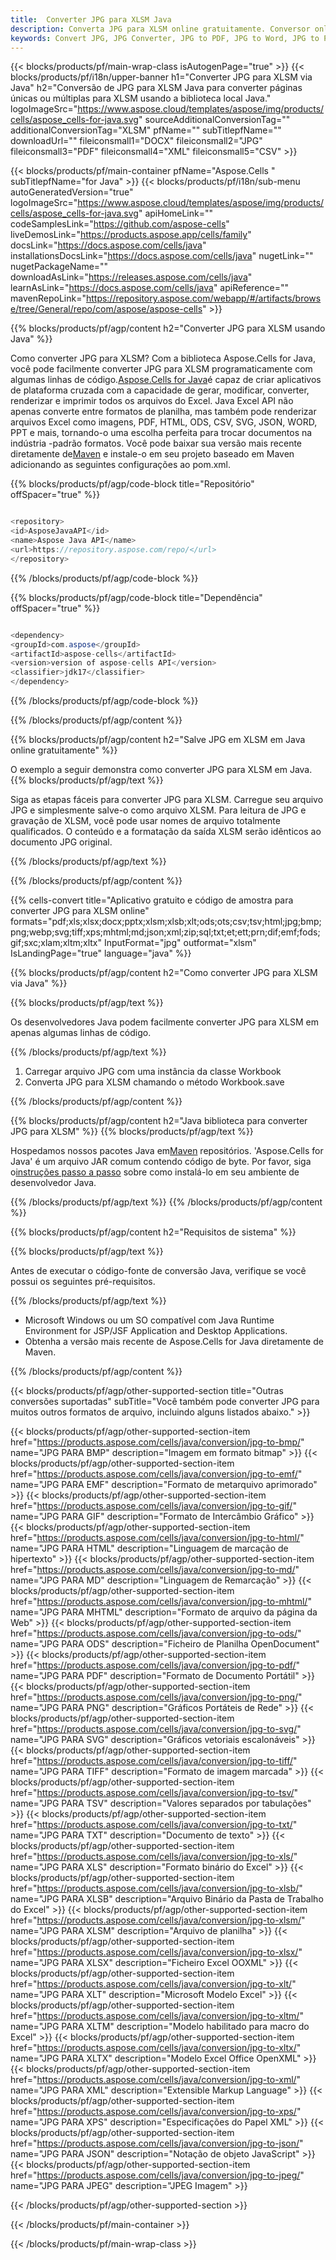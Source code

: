 ```yaml
---
title:  Converter JPG para XLSM Java
description: Converta JPG para XLSM online gratuitamente. Conversor online gratuito de JPG para XLSM. Java JPG para XLSM. JPG para XLSM via Java.
keywords: Convert JPG, JPG Converter, JPG to PDF, JPG to Word, JPG to PPT, JPG to Image
---
```

{{< blocks/products/pf/main-wrap-class isAutogenPage="true" >}}
{{< blocks/products/pf/i18n/upper-banner h1="Converter JPG para XLSM via Java" h2="Conversão de JPG para XLSM Java para converter páginas únicas ou múltiplas para XLSM usando a biblioteca local Java." logoImageSrc="https://www.aspose.cloud/templates/aspose/img/products/cells/aspose_cells-for-java.svg" sourceAdditionalConversionTag="" additionalConversionTag="XLSM" pfName="" subTitlepfName="" downloadUrl="" fileiconsmall1="DOCX" fileiconsmall2="JPG" fileiconsmall3="PDF" fileiconsmall4="XML" fileiconsmall5="CSV" >}}

{{< blocks/products/pf/main-container pfName="Aspose.Cells " subTitlepfName="for Java" >}}
{{< blocks/products/pf/i18n/sub-menu autoGeneratedVersion="true" logoImageSrc="https://www.aspose.cloud/templates/aspose/img/products/cells/aspose_cells-for-java.svg" apiHomeLink="" codeSamplesLink="https://github.com/aspose-cells" liveDemosLink="https://products.aspose.app/cells/family" docsLink="https://docs.aspose.com/cells/java" installationsDocsLink="https://docs.aspose.com/cells/java" nugetLink="" nugetPackageName="" downloadAsLink="https://releases.aspose.com/cells/java" learnAsLink="https://docs.aspose.com/cells/java" apiReference="" mavenRepoLink="https://repository.aspose.com/webapp/#/artifacts/browse/tree/General/repo/com/aspose/aspose-cells" >}}


{{% blocks/products/pf/agp/content h2="Converter JPG para XLSM usando Java" %}}

 Como converter JPG para XLSM? Com a biblioteca Aspose.Cells for Java, você pode facilmente converter JPG para XLSM programaticamente com algumas linhas de código.[Aspose.Cells for Java](https://products.aspose.com/cells/java)é capaz de criar aplicativos de plataforma cruzada com a capacidade de gerar, modificar, converter, renderizar e imprimir todos os arquivos do Excel. Java Excel API não apenas converte entre formatos de planilha, mas também pode renderizar arquivos Excel como imagens, PDF, HTML, ODS, CSV, SVG, JSON, WORD, PPT e mais, tornando-o uma escolha perfeita para trocar documentos na indústria -padrão formatos. Você pode baixar sua versão mais recente diretamente de[Maven](https://repository.aspose.com/webapp/#/artifacts/browse/tree/General/repo/com/aspose/aspose-cells) e instale-o em seu projeto baseado em Maven adicionando as seguintes configurações ao pom.xml.

{{% blocks/products/pf/agp/code-block title="Repositório" offSpacer="true" %}}

```cs

<repository>
<id>AsposeJavaAPI</id>
<name>Aspose Java API</name>
<url>https://repository.aspose.com/repo/</url>
</repository>

```

{{% /blocks/products/pf/agp/code-block %}}

{{% blocks/products/pf/agp/code-block title="Dependência" offSpacer="true" %}}

```cs

<dependency>
<groupId>com.aspose</groupId>
<artifactId>aspose-cells</artifactId>
<version>version of aspose-cells API</version>
<classifier>jdk17</classifier>
</dependency>

```

{{% /blocks/products/pf/agp/code-block %}}

{{% /blocks/products/pf/agp/content %}}

{{% blocks/products/pf/agp/content h2="Salve JPG em XLSM em Java online gratuitamente" %}}

O exemplo a seguir demonstra como converter JPG para XLSM em Java.
{{% blocks/products/pf/agp/text %}}

Siga as etapas fáceis para converter JPG para XLSM. Carregue seu arquivo JPG e simplesmente salve-o como arquivo XLSM. Para leitura de JPG e gravação de XLSM, você pode usar nomes de arquivo totalmente qualificados. O conteúdo e a formatação da saída XLSM serão idênticos ao documento JPG original.

{{% /blocks/products/pf/agp/text %}}

{{% /blocks/products/pf/agp/content %}}

{{% cells-convert title="Aplicativo gratuito e código de amostra para converter JPG para XLSM online" formats="pdf;xls;xlsx;docx;pptx;xlsm;xlsb;xlt;ods;ots;csv;tsv;html;jpg;bmp;png;webp;svg;tiff;xps;mhtml;md;json;xml;zip;sql;txt;et;ett;prn;dif;emf;fods;gif;sxc;xlam;xltm;xltx" InputFormat="jpg" outformat="xlsm" IsLandingPage="true" language="java" %}}

{{% blocks/products/pf/agp/content h2="Como converter JPG para XLSM via Java" %}}

{{% blocks/products/pf/agp/text %}}

 Os desenvolvedores Java podem facilmente converter JPG para XLSM em apenas algumas linhas de código.

{{% /blocks/products/pf/agp/text %}}

1.  Carregar arquivo JPG com uma instância da classe Workbook
1.  Converta JPG para XLSM chamando o método Workbook.save

{{% /blocks/products/pf/agp/content %}}

{{% blocks/products/pf/agp/content h2="Java biblioteca para converter JPG para XLSM" %}}
{{% blocks/products/pf/agp/text %}}

 Hospedamos nossos pacotes Java em[Maven](https://repository.aspose.com/webapp/#/artifacts/browse/tree/General/repo/com/aspose/aspose-cells) repositórios. 'Aspose.Cells for Java' é um arquivo JAR comum contendo código de byte. Por favor, siga o[instruções passo a passo](https://docs.aspose.com/cells/java/installation/) sobre como instalá-lo em seu ambiente de desenvolvedor Java.

{{% /blocks/products/pf/agp/text %}}
{{% /blocks/products/pf/agp/content %}}

{{% blocks/products/pf/agp/content h2="Requisitos de sistema" %}}

{{% blocks/products/pf/agp/text %}}

 Antes de executar o código-fonte de conversão Java, verifique se você possui os seguintes pré-requisitos.

{{% /blocks/products/pf/agp/text %}}

- Microsoft Windows ou um SO compatível com Java Runtime Environment for JSP/JSF Application and Desktop Applications.
- Obtenha a versão mais recente de Aspose.Cells for Java diretamente de Maven.

{{% /blocks/products/pf/agp/content %}}


{{< blocks/products/pf/agp/other-supported-section title="Outras conversões suportadas" subTitle="Você também pode converter JPG para muitos outros formatos de arquivo, incluindo alguns listados abaixo." >}}

{{< blocks/products/pf/agp/other-supported-section-item href="https://products.aspose.com/cells/java/conversion/jpg-to-bmp/" name="JPG PARA BMP" description="Imagem em formato bitmap" >}}
{{< blocks/products/pf/agp/other-supported-section-item href="https://products.aspose.com/cells/java/conversion/jpg-to-emf/" name="JPG PARA EMF" description="Formato de metarquivo aprimorado" >}}
{{< blocks/products/pf/agp/other-supported-section-item href="https://products.aspose.com/cells/java/conversion/jpg-to-gif/" name="JPG PARA GIF" description="Formato de Intercâmbio Gráfico" >}}
{{< blocks/products/pf/agp/other-supported-section-item href="https://products.aspose.com/cells/java/conversion/jpg-to-html/" name="JPG PARA HTML" description="Linguagem de marcação de hipertexto" >}}
{{< blocks/products/pf/agp/other-supported-section-item href="https://products.aspose.com/cells/java/conversion/jpg-to-md/" name="JPG PARA MD" description="Linguagem de Remarcação" >}}
{{< blocks/products/pf/agp/other-supported-section-item href="https://products.aspose.com/cells/java/conversion/jpg-to-mhtml/" name="JPG PARA MHTML" description="Formato de arquivo da página da Web" >}}
{{< blocks/products/pf/agp/other-supported-section-item href="https://products.aspose.com/cells/java/conversion/jpg-to-ods/" name="JPG PARA ODS" description="Ficheiro de Planilha OpenDocument" >}}
{{< blocks/products/pf/agp/other-supported-section-item href="https://products.aspose.com/cells/java/conversion/jpg-to-pdf/" name="JPG PARA PDF" description="Formato de Documento Portátil" >}}
{{< blocks/products/pf/agp/other-supported-section-item href="https://products.aspose.com/cells/java/conversion/jpg-to-png/" name="JPG PARA PNG" description="Gráficos Portáteis de Rede" >}}
{{< blocks/products/pf/agp/other-supported-section-item href="https://products.aspose.com/cells/java/conversion/jpg-to-svg/" name="JPG PARA SVG" description="Gráficos vetoriais escalonáveis" >}}
{{< blocks/products/pf/agp/other-supported-section-item href="https://products.aspose.com/cells/java/conversion/jpg-to-tiff/" name="JPG PARA TIFF" description="Formato de imagem marcada" >}}
{{< blocks/products/pf/agp/other-supported-section-item href="https://products.aspose.com/cells/java/conversion/jpg-to-tsv/" name="JPG PARA TSV" description="Valores separados por tabulações" >}}
{{< blocks/products/pf/agp/other-supported-section-item href="https://products.aspose.com/cells/java/conversion/jpg-to-txt/" name="JPG PARA TXT" description="Documento de texto" >}}
{{< blocks/products/pf/agp/other-supported-section-item href="https://products.aspose.com/cells/java/conversion/jpg-to-xls/" name="JPG PARA XLS" description="Formato binário do Excel" >}}
{{< blocks/products/pf/agp/other-supported-section-item href="https://products.aspose.com/cells/java/conversion/jpg-to-xlsb/" name="JPG PARA XLSB" description="Arquivo Binário da Pasta de Trabalho do Excel" >}}
{{< blocks/products/pf/agp/other-supported-section-item href="https://products.aspose.com/cells/java/conversion/jpg-to-xlsm/" name="JPG PARA XLSM" description="Arquivo de planilha" >}}
{{< blocks/products/pf/agp/other-supported-section-item href="https://products.aspose.com/cells/java/conversion/jpg-to-xlsx/" name="JPG PARA XLSX" description="Ficheiro Excel OOXML" >}}
{{< blocks/products/pf/agp/other-supported-section-item href="https://products.aspose.com/cells/java/conversion/jpg-to-xlt/" name="JPG PARA XLT" description="Microsoft Modelo Excel" >}}
{{< blocks/products/pf/agp/other-supported-section-item href="https://products.aspose.com/cells/java/conversion/jpg-to-xltm/" name="JPG PARA XLTM" description="Modelo habilitado para macro do Excel" >}}
{{< blocks/products/pf/agp/other-supported-section-item href="https://products.aspose.com/cells/java/conversion/jpg-to-xltx/" name="JPG PARA XLTX" description="Modelo Excel Office OpenXML" >}}
{{< blocks/products/pf/agp/other-supported-section-item href="https://products.aspose.com/cells/java/conversion/jpg-to-xml/" name="JPG PARA XML" description="Extensible Markup Language" >}}
{{< blocks/products/pf/agp/other-supported-section-item href="https://products.aspose.com/cells/java/conversion/jpg-to-xps/" name="JPG PARA XPS" description="Especificações do Papel XML" >}}
{{< blocks/products/pf/agp/other-supported-section-item href="https://products.aspose.com/cells/java/conversion/jpg-to-json/" name="JPG PARA JSON" description="Notação de objeto JavaScript" >}}
{{< blocks/products/pf/agp/other-supported-section-item href="https://products.aspose.com/cells/java/conversion/jpg-to-jpeg/" name="JPG PARA JPEG" description="JPEG Imagem" >}}

{{< /blocks/products/pf/agp/other-supported-section >}}

{{< /blocks/products/pf/main-container >}}
    
{{< /blocks/products/pf/main-wrap-class >}}
